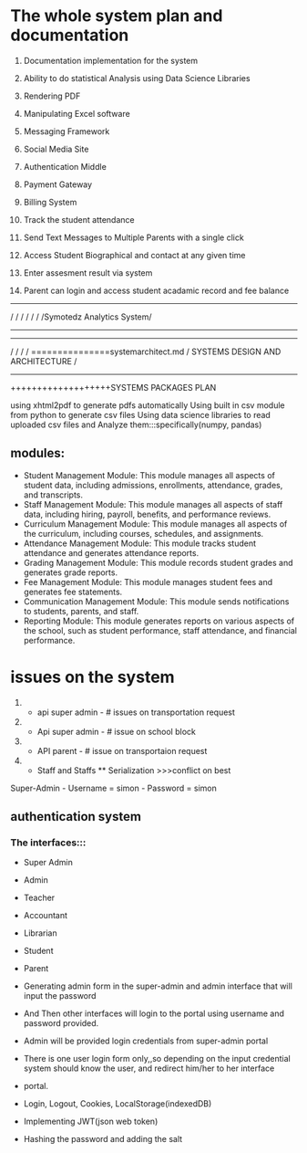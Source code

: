 # The whole system plan and documentation

1) Documentation implementation for the system

2) Ability to do statistical Analysis using Data Science Libraries

3) Rendering PDF

4) Manipulating Excel software

5) Messaging Framework

6) Social Media Site

7) Authentication Middle

8) Payment Gateway

9) Billing System

10) Track the student attendance

11) Send Text Messages to Multiple Parents with a single click

12) Access Student Biographical and contact at any given time

13) Enter assesment result via system

14) Parent can login and access student acadamic record and fee balance

_______________________________________________________________________________________________________
/                                                   /
    /                                           /
        /                                   /
            /Symotedz Analytics System/

________________________________________________________________________________________________________
________________________________________________________________________________________________________
/                                                       /
    /                                                      /    ===============systemarchitect.md
        /   SYSTEMS DESIGN AND ARCHITECTURE  /
________________________________________________________________________________________________________

+++++++++++++++++++SYSTEMS PACKAGES PLAN


using xhtml2pdf to generate pdfs automatically
Using built in csv module from python to generate csv files
Using data science libraries to read uploaded csv files and Analyze them:::specifically(numpy, pandas)

## modules:

- Student Management Module: This module manages all aspects of student data, including admissions, enrollments, attendance, grades, and transcripts.
- Staff Management Module: This module manages all aspects of staff data, including hiring, payroll, benefits, and performance reviews.
- Curriculum Management Module: This module manages all aspects of the curriculum, including courses, schedules, and assignments.
- Attendance Management Module: This module tracks student attendance and generates attendance reports.
- Grading Management Module: This module records student grades and generates grade reports.
- Fee Management Module: This module manages student fees and generates fee statements.
- Communication Management Module: This module sends notifications to students, parents, and staff.
- Reporting Module: This module generates reports on various aspects of the school, such as student performance, staff attendance, and financial performance.

# issues on the system 
1) - api super admin - # issues on transportation request
2) - Api super admin - # issue on school block
3) - API parent - # issue on transportaion request
4) - Staff and Staffs ** Serialization >>>conflict on best

Super-Admin
    - Username = simon
    - Password = simon

## authentication system
### The interfaces:::
- Super Admin
- Admin
- Teacher
- Accountant
- Librarian
- Student
- Parent

- Generating admin form in the super-admin and admin interface that will input the password
- And Then other interfaces will login to the portal using username and password provided.
- Admin will be provided login credentials from super-admin portal
- There is one user login form only,,so depending on the input credential system should know the user, and redirect him/her to her interface
- portal.
- Login, Logout, Cookies, LocalStorage(indexedDB)
- Implementing JWT(json web token)
- Hashing the password and adding the salt 


